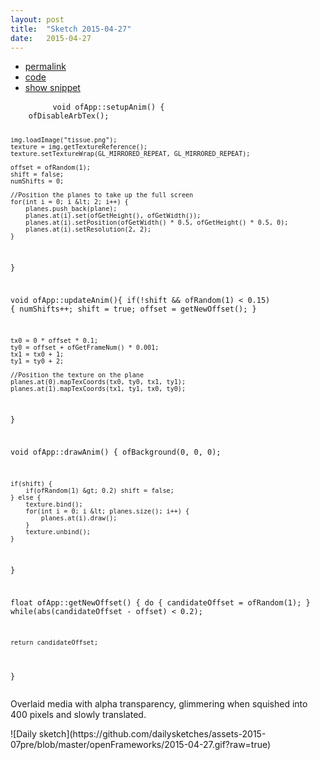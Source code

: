 ```yaml
---
layout: post
title:  "Sketch 2015-04-27"
date:   2015-04-27
---
```

<div class="code">
    <ul>
        <li><a href="{% post_url 2015-04-27-sketch %}">permalink</a></li>
        <li><a href="https://github.com/dailysketches/sketches-2015-07pre/tree/master/2015-04-27">code</a></li>
        <li><a href="#" class="snippet-button">show snippet</a></li>
    </ul>
    <pre class="snippet">
        <code class="cpp">void ofApp::setupAnim() {
    ofDisableArbTex();
    
    img.loadImage("tissue.png");
    texture = img.getTextureReference();
    texture.setTextureWrap(GL_MIRRORED_REPEAT, GL_MIRRORED_REPEAT);
    
    offset = ofRandom(1);
    shift = false;
    numShifts = 0;
    
    //Position the planes to take up the full screen
    for(int i = 0; i &lt; 2; i++) {
        planes.push_back(plane);
        planes.at(i).set(ofGetHeight(), ofGetWidth());
        planes.at(i).setPosition(ofGetWidth() * 0.5, ofGetHeight() * 0.5, 0);
        planes.at(i).setResolution(2, 2);
    }
}

void ofApp::updateAnim(){
    if(!shift &amp;&amp; ofRandom(1) &lt; 0.15) {
        numShifts++;
        shift = true;
        offset = getNewOffset();
    }
    
    tx0 = 0 * offset * 0.1;
    ty0 = offset + ofGetFrameNum() * 0.001;
    tx1 = tx0 + 1;
    ty1 = ty0 + 2;
    
    //Position the texture on the plane
    planes.at(0).mapTexCoords(tx0, ty0, tx1, ty1);
    planes.at(1).mapTexCoords(tx1, ty1, tx0, ty0);
}

void ofApp::drawAnim() {
    ofBackground(0, 0, 0);
    
    if(shift) {
        if(ofRandom(1) &gt; 0.2) shift = false;
    } else {
        texture.bind();
        for(int i = 0; i &lt; planes.size(); i++) {
            planes.at(i).draw();
        }
        texture.unbind();
    }
}

float ofApp::getNewOffset() {
    do {
        candidateOffset = ofRandom(1);
    } while(abs(candidateOffset - offset) &lt; 0.2);
    
    return candidateOffset;
}</code>
    </pre>
</div>
<p class="description">Overlaid media with alpha transparency, glimmering when squished into 400 pixels and slowly translated.</p>
![Daily sketch](https://github.com/dailysketches/assets-2015-07pre/blob/master/openFrameworks/2015-04-27.gif?raw=true)
